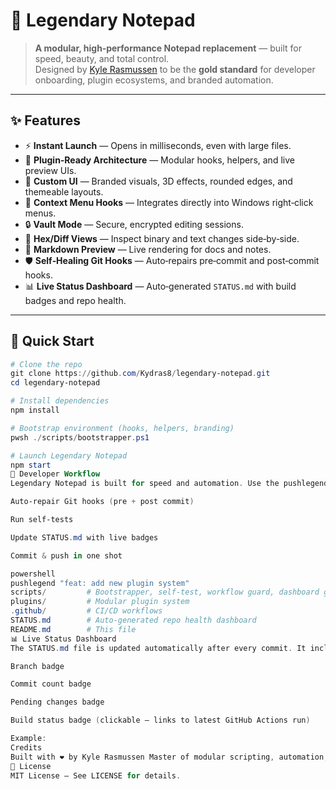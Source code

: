 # 📝 Legendary Notepad

> **A modular, high‑performance Notepad replacement** — built for speed, beauty, and total control.  
> Designed by [Kyle Rasmussen](https://github.com/Kydras8) to be the **gold standard** for developer onboarding, plugin ecosystems, and branded automation.

---

## ✨ Features

- ⚡ **Instant Launch** — Opens in milliseconds, even with large files.
- 🔌 **Plugin‑Ready Architecture** — Modular hooks, helpers, and live preview UIs.
- 🎨 **Custom UI** — Branded visuals, 3D effects, rounded edges, and themeable layouts.
- 📜 **Context Menu Hooks** — Integrates directly into Windows right‑click menus.
- 🔒 **Vault Mode** — Secure, encrypted editing sessions.
- 🧩 **Hex/Diff Views** — Inspect binary and text changes side‑by‑side.
- 📝 **Markdown Preview** — Live rendering for docs and notes.
- 🛡 **Self‑Healing Git Hooks** — Auto‑repairs pre‑commit and post‑commit hooks.
- 📊 **Live Status Dashboard** — Auto‑generated `STATUS.md` with build badges and repo health.

---

## 🚀 Quick Start

```powershell
# Clone the repo
git clone https://github.com/Kydras8/legendary-notepad.git
cd legendary-notepad

# Install dependencies
npm install

# Bootstrap environment (hooks, helpers, branding)
pwsh ./scripts/bootstrapper.ps1

# Launch Legendary Notepad
npm start
🔄 Developer Workflow
Legendary Notepad is built for speed and automation. Use the pushlegend command (from your PowerShell profile) to:

Auto‑repair Git hooks (pre + post commit)

Run self‑tests

Update STATUS.md with live badges

Commit & push in one shot

powershell
pushlegend "feat: add new plugin system"
scripts/         # Bootstrapper, self-test, workflow guard, dashboard generator
plugins/         # Modular plugin system
.github/         # CI/CD workflows
STATUS.md        # Auto-generated repo health dashboard
README.md        # This file
📊 Live Status Dashboard
The STATUS.md file is updated automatically after every commit. It includes:

Branch badge

Commit count badge

Pending changes badge

Build status badge (clickable — links to latest GitHub Actions run)

Example:
Credits
Built with ❤️ by Kyle Rasmussen Master of modular scripting, automation, and aesthetic perfection.
📜 License
MIT License — See LICENSE for details.


